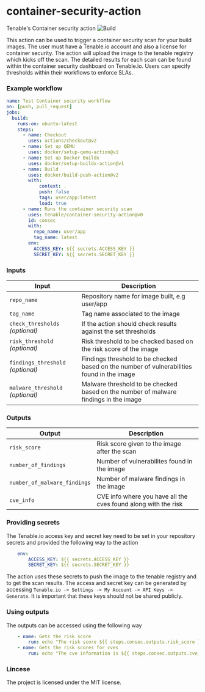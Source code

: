 # container-security-action
Tenable's Container security action ![Build](https://github.com/tenable/container-security-action/actions/workflows/main.yml/badge.svg)

This action can be used to trigger a container security scan for your build images. The user must have a Tenable.io account and also a license for container security. The action will upload the image to the tenable registry which kicks off the scan. The detailed results for each scan can be found within the container security dashboard on Tenable.io.
Users can specify thresholds within their workflows to enforce SLAs.

### Example workflow

```yaml
name: Test Container security workflow
on: [push, pull_request]
jobs:
  build:
    runs-on: ubuntu-latest
    steps:
      - name: Checkout
        uses: actions/checkout@v2
      - name: Set up QEMU
        uses: docker/setup-qemu-action@v1
      - name: Set up Docker Buildx
        uses: docker/setup-buildx-action@v1
      - name: Build
        uses: docker/build-push-action@v2
        with:
            context: .
            push: false
            tags: user/app:latest
            load: true
      - name: Runs the container security scan
        uses: tenable/container-security-action@v0
        id: consec
        with:
          repo_name: user/app
          tag_name: latest
        env:
          ACCESS_KEY: ${{ secrets.ACCESS_KEY }}
          SECRET_KEY: ${{ secrets.SECRET_KEY }}
```

### Inputs

| Input                                             | Description                                        |
|------------------------------------------------------|-----------------------------------------------|
| `repo_name`  | Repository name for image built, e.g user/app   |
| `tag_name`   | Tag name associated to the image   |
| `check_thresholds` _(optional)_  | If the action should check results against the set thresholds  |
| `risk_threshold` _(optional)_  | Risk threshold to be checked based on the risk score of the image  |
| `findings_threshold` _(optional)_  | Findings threshold to be checked based on the number of vulnerabilities found in the image |
| `malware_threshold` _(optional)_  | Malware threshold to be checked based on the number of malware findings in the image |

### Outputs

| Output                                             | Description                                        |
|------------------------------------------------------|-----------------------------------------------|
| `risk_score`  | Risk score given to the image after the scan |
| `number_of_findings`  | Number of vulnerabilites found in the image |
| `number_of_malware_findings`  | Number of malware findings in the image |
| `cve_info`  | CVE info where you have all the cves found along with the risk |


### Providing secrets
The Tenable.io access key and secret key need to be set in your repository secrets and provided the following way to the action
```yaml
    env:
        ACCESS_KEY: ${{ secrets.ACCESS_KEY }}
        SECRET_KEY: ${{ secrets.SECRET_KEY }}
```
The action uses these secrets to push the image to the tenable registry and to get the scan results. The access and secret key can be 
generated by accessing `Tenable.io -> Settings -> My Account -> API Keys -> Generate`. It is important that these keys should not be shared publicly.

### Using outputs

The outputs can be accessed using the following way

```yaml
    - name: Gets the risk score
        run: echo "The risk score ${{ steps.consec.outputs.risk_score }}"
    - name: Gets the risk scores for cves
        run: echo "The cve information is ${{ steps.consec.outputs.cve_info }}"
```

### Lincese
The project is licensed under the MIT license.
